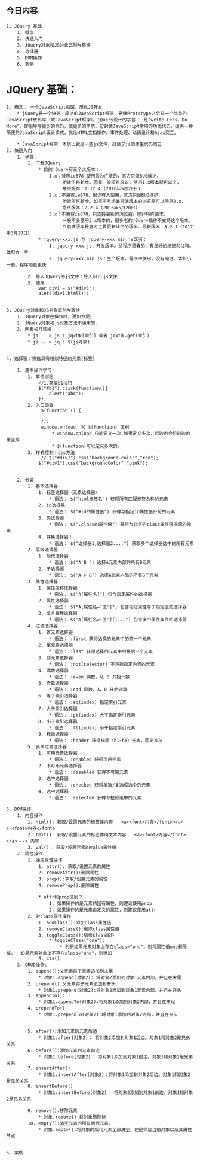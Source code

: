 ## 今日内容
	1. JQuery 基础：
		1. 概念
		2. 快速入门
		3. JQuery对象和JS对象区别与转换
		4. 选择器
		5. DOM操作
		6. 案例




# JQuery 基础：
	1. 概念： 一个JavaScript框架。简化JS开发
		* jQuery是一个快速、简洁的JavaScript框架，是继Prototype之后又一个优秀的JavaScript代码库（或JavaScript框架）。jQuery设计的宗旨	是“write Less，Do More”，即倡导写更少的代码，做更多的事情。它封装JavaScript常用的功能代码，提供一种简便的JavaScript设计模式，优化HTML文档操作、事件处理、动画设计和Ajax交互。
	
		* JavaScript框架：本质上就是一些js文件，封装了js的原生代码而已
	2. 快速入门
		1. 步骤：
			1. 下载JQuery
				* 目前jQuery有三个大版本：
					1.x：兼容ie678,使用最为广泛的，官方只做BUG维护，
						 功能不再新增。因此一般项目来说，使用1.x版本就可以了，
						 最终版本：1.12.4 (2016年5月20日)
					2.x：不兼容ie678，很少有人使用，官方只做BUG维护，
						 功能不再新增。如果不考虑兼容低版本的浏览器可以使用2.x，
						 最终版本：2.2.4 (2016年5月20日)
					3.x：不兼容ie678，只支持最新的浏览器。除非特殊要求，
						 一般不会使用3.x版本的，很多老的jQuery插件不支持这个版本。
						 目前该版本是官方主要更新维护的版本。最新版本：3.2.1（2017年3月20日）
				* jquery-xxx.js 与 jquery-xxx.min.js区别：
					1. jquery-xxx.js：开发版本。给程序员看的，有良好的缩进和注释。体积大一些
					2. jquery-xxx.min.js：生产版本。程序中使用，没有缩进。体积小一些。程序加载更快
	
			2. 导入JQuery的js文件：导入min.js文件
			3. 使用
				var div1 = $("#div1");
				alert(div1.html());


	3. JQuery对象和JS对象区别与转换
		1. JQuery对象在操作时，更加方便。
	    2. JQuery对象和js对象方法不通用的.
	    3. 两者相互转换
	        * jq -- > js : jq对象[索引] 或者 jq对象.get(索引)
	        * js -- > jq : $(js对象)


	4. 选择器：筛选具有相似特征的元素(标签)
	
		1. 基本操作学习：
			1. 事件绑定
				//1.获取b1按钮
	            $("#b1").click(function(){
	                alert("abc");
	            });
			2. 入口函数
				 $(function () {
		           
	   			 });
				 window.onload  和 $(function) 区别
	                 * window.onload 只能定义一次,如果定义多次，后边的会将前边的覆盖掉
	                 * $(function)可以定义多次的。
			3. 样式控制：css方法
				 // $("#div1").css("background-color","red");
	      		$("#div1").css("backgroundColor","pink");


		2. 分类
			1. 基本选择器
				1. 标签选择器（元素选择器）
					* 语法： $("html标签名") 获得所有匹配标签名称的元素
				2. id选择器 
					* 语法： $("#id的属性值") 获得与指定id属性值匹配的元素
				3. 类选择器
					* 语法： $(".class的属性值") 获得与指定的class属性值匹配的元素
				4. 并集选择器：
					* 语法： $("选择器1,选择器2....") 获取多个选择器选中的所有元素
			2. 层级选择器
				1. 后代选择器
					* 语法： $("A B ") 选择A元素内部的所有B元素		
				2. 子选择器
					* 语法： $("A > B") 选择A元素内部的所有B子元素
			3. 属性选择器
				1. 属性名称选择器 
					* 语法： $("A[属性名]") 包含指定属性的选择器
				2. 属性选择器
					* 语法： $("A[属性名='值']") 包含指定属性等于指定值的选择器
				3. 复合属性选择器
					* 语法： $("A[属性名='值'][]...") 包含多个属性条件的选择器
			4. 过滤选择器
				1. 首元素选择器 
					* 语法： :first 获得选择的元素中的第一个元素
				2. 尾元素选择器 
					* 语法： :last 获得选择的元素中的最后一个元素
				3. 非元素选择器
					* 语法： :not(selector) 不包括指定内容的元素
				4. 偶数选择器
					* 语法： :even 偶数，从 0 开始计数
				5. 奇数选择器
					* 语法： :odd 奇数，从 0 开始计数
				6. 等于索引选择器
					* 语法： :eq(index) 指定索引元素
				7. 大于索引选择器 
					* 语法： :gt(index) 大于指定索引元素
				8. 小于索引选择器 
					* 语法： :lt(index) 小于指定索引元素
				9. 标题选择器
					* 语法： :header 获得标题（h1~h6）元素，固定写法
			5. 表单过滤选择器
				1. 可用元素选择器 
					* 语法： :enabled 获得可用元素
				2. 不可用元素选择器 
					* 语法： :disabled 获得不可用元素
				3. 选中选择器 
					* 语法： :checked 获得单选/复选框选中的元素
				4. 选中选择器 
					* 语法： :selected 获得下拉框选中的元素
	
	5. DOM操作
		1. 内容操作
			1. html(): 获取/设置元素的标签体内容   <a><font>内容</font></a>  --> <font>内容</font>
			2. text(): 获取/设置元素的标签体纯文本内容   <a><font>内容</font></a> --> 内容
			3. val()： 获取/设置元素的value属性值
		2. 属性操作
			1. 通用属性操作
				1. attr(): 获取/设置元素的属性
				2. removeAttr():删除属性
				3. prop():获取/设置元素的属性
				4. removeProp():删除属性
	
				* attr和prop区别？
					1. 如果操作的是元素的固有属性，则建议使用prop
					2. 如果操作的是元素自定义的属性，则建议使用attr
			2. 对class属性操作
				1. addClass():添加class属性值
				2. removeClass():删除class属性值
				3. toggleClass():切换class属性
					* toggleClass("one"): 
						* 判断如果元素对象上存在class="one"，则将属性值one删除掉。  如果元素对象上不存在class="one"，则添加
				4. css():
		3. CRUD操作:
			1. append():父元素将子元素追加到末尾
				* 对象1.append(对象2): 将对象2添加到对象1元素内部，并且在末尾
			2. prepend():父元素将子元素追加到开头
				* 对象1.prepend(对象2):将对象2添加到对象1元素内部，并且在开头
			3. appendTo():
				* 对象1.appendTo(对象2):将对象1添加到对象2内部，并且在末尾
			4. prependTo()：
				* 对象1.prependTo(对象2):将对象1添加到对象2内部，并且在开头


			5. after():添加元素到元素后边
				* 对象1.after(对象2)： 将对象2添加到对象1后边。对象1和对象2是兄弟关系
			6. before():添加元素到元素前边
				* 对象1.before(对象2)： 将对象2添加到对象1前边。对象1和对象2是兄弟关系
			7. insertAfter()
				* 对象1.insertAfter(对象2)：将对象1添加到对象2后边。对象1和对象2是兄弟关系
			8. insertBefore()
				* 对象1.insertBefore(对象2)： 将对象2添加到对象1前边。对象1和对象2是兄弟关系
	
			9. remove():移除元素
				* 对象.remove():将对象删除掉
			10. empty():清空元素的所有后代元素。
				* 对象.empty():将对象的后代元素全部清空，但是保留当前对象以及其属性节点


	6. 案例



​			